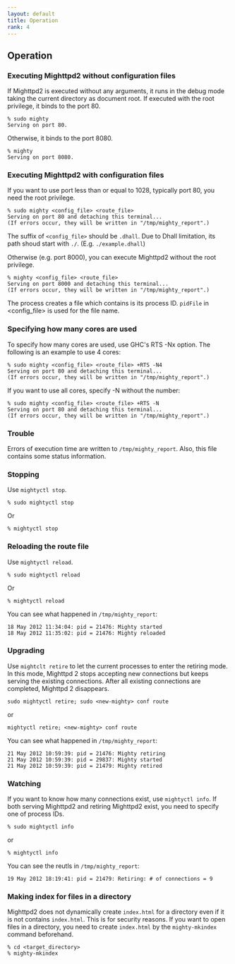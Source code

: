 ```yaml
---
layout: default
title: Operation
rank: 4
---
```


## Operation

### Executing Mighttpd2 without configuration files

If Mighttpd2 is executed without any arguments, it runs in the debug mode
taking the current directory as document root. If executed with 
the root privilege, it binds to the port 80. 

```shell
% sudo mighty
Serving on port 80.
```

Otherwise, it binds to the port 8080.

```shell
% mighty
Serving on port 8080.
```

### Executing Mighttpd2 with configuration files

If you want to use port less than or equal to 1028, typically port 80, you need the root privilege.

```shell
% sudo mighty <config_file> <route_file>
Serving on port 80 and detaching this terminal...
(If errors occur, they will be written in "/tmp/mighty_report".)
```

The suffix of `<config_file>` should be `.dhall`. Due to Dhall limitation, its path shoud start with `./`. (E.g. `./example.dhall`)

Otherwise (e.g. port 8000), you can execute Mighttpd2 without the root privilege.

```shell
% mighty <config_file> <route_file>
Serving on port 8000 and detaching this terminal...
(If errors occur, they will be written in "/tmp/mighty_report".)
```

The process creates a file which contains is its process ID. `pidFile` in <config_file> is used for the file name.

### Specifying how many cores are used

To specify how many cores are used, use GHC's RTS -Nx option. The following
is an example to use 4 cores:

```shell
% sudo mighty <config_file> <route_file> +RTS -N4
Serving on port 80 and detaching this terminal...
(If errors occur, they will be written in "/tmp/mighty_report".)
```

If you want to use all cores, specify -N without the number:

```shell
% sudo mighty <config_file> <route_file> +RTS -N
Serving on port 80 and detaching this terminal...
(If errors occur, they will be written in "/tmp/mighty_report".)
```

### Trouble

Errors of execution time are written to `/tmp/mighty_report`. Also, this file contains some status information.

### Stopping

Use `mightyctl stop`.

```shell
% sudo mightyctl stop
```

Or

```shell
% mightyctl stop
```

### Reloading the route file

Use `mightyctl reload`.

```shell
% sudo mightyctl reload
```

Or

```shell
% mightyctl reload
```

You can see what happened in `/tmp/mighty_report`:

```shell
18 May 2012 11:34:04: pid = 21476: Mighty started
18 May 2012 11:35:02: pid = 21476: Mighty reloaded
```

### Upgrading

Use `mightclt retire` to let the current processes to enter the retiring mode.
In this mode, Mighttpd 2 stops accepting new connections but keeps serving the existing connections. After all existing connections are completed, Mighttpd 2 disappears.

```shell
sudo mightyctl retire; sudo <new-mighty> conf route
```

or

```shell
mightyctl retire; <new-mighty> conf route
```

You can see what happened in `/tmp/mighty_report`:

```shell
21 May 2012 10:59:39: pid = 21476: Mighty retiring
21 May 2012 10:59:39: pid = 29837: Mighty started
21 May 2012 10:59:39: pid = 21479: Mighty retired
```

### Watching

If you want to know how many connections exist, use `mightyctl info`. If both serving Mighttpd2 and retiring Mighttpd2 exist, you need to specify one of process IDs.

```shell
% sudo mightyctl info
```

or

```shell
% mightyctl info
```

You can see the reutls in `/tmp/mighty_report`:

```shell
19 May 2012 18:19:41: pid = 21479: Retiring: # of connections = 9
```

### Making index for files in a directory

Mighttpd2 does not dynamically create `index.html` for a directory even if it is not contains `index.html`. This is for security reasons. If you want to open files in a directory, you need to create `index.html` by the `mighty-mkindex` command beforehand.

```shell
% cd <target_directory>
% mighty-mkindex
```
